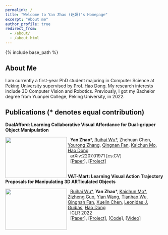 ```yaml
---
permalink: /
title: "Welcome to Yan Zhao (赵妍)'s Homepage"
excerpt: "About me"
author_profile: true
redirect_from: 
  - /about/
  - /about.html
---
```


{% include base_path %}

<script async defer src="https://buttons.github.io/buttons.js"></script>



About Me
------

I am currently a first-year PhD student majoring in Computer Science at [Peking University](https://english.pku.edu.cn) supervised by [Prof. Hao Dong](https://zsdonghao.github.io/). My research interests include 3D Computer Vision and Robotics.
Previously, I got my Bachelor degree from Yuanpei College, Peking University, in 2022. 




Publications (\* denotes equal contribution)
------

__DualAfford: Learning Collaborative Visual Affordance for Dual-gripper Object Manipulation__

<img width="195" height="130" align="left" src="https://sxy7147.github.io/images/2022-dualafford.gif"/>

&nbsp;  **Yan Zhao***, [Ruihai Wu\*](https://warshallrho.github.io), Zhehuan Chen, [Yourong Zhang](https://www.linkedin.com/in/yourong-zhang-2b1aab23a/),  [Qingnan Fan](https://fqnchina.github.io/), [Kaichun Mo](https://www.cs.stanford.edu/~kaichun), [Hao Dong](http://zsdonghao.github.io/)  
&nbsp;  arXiv:2207.01971 [cs.CV]  
&nbsp;  [\[Paper\]](https://arxiv.org/pdf/2207.01971.pdf), [\[Project\]](https://hyperplane-lab.github.io/DualAfford/)  
<br>


__VAT-Mart: Learning Visual Action Trajectory Proposals for Manipulating 3D ARTiculated Objects__  

<img width="195" height="130" align="left" src="https://sxy7147.github.io/images/2022-vatmart.gif"/>

&nbsp;  [Ruihai Wu\*](https://warshallrho.github.io), **Yan Zhao***, [Kaichun Mo\*](https://www.cs.stanford.edu/~kaichun), [Zizheng Guo](https://guozz.cn), [Yian Wang](https://github.com/galaxy-qazzz), [Tianhao Wu](https://moistchi.github.io/tianhaowu.github.io/), [Qingnan Fan](https://fqnchina.github.io/), [Xuelin Chen](https://xuelin-chen.github.io/), [Leonidas J. Guibas](https://geometry.stanford.edu/member/guibas/), [Hao Dong](http://zsdonghao.github.io/)  
&nbsp;  ICLR 2022  
&nbsp;  [\[Paper\]](https://arxiv.org/pdf/2106.14440.pdf), [\[Project\]](https://hyperplane-lab.github.io/vat-mart/), [\[Code\]](https://github.com/warshallrho/VAT-Mart), [\[Video\]](https://www.youtube.com/watch?v=HjhsLKf1eQY)  





<!-- Selected Honors and Awards
------

- Undergraduate Scientific Research Award, *Yuanpei College, Peking University, 2022*
- Freshmen Scholarship, *Peking University, 2018* -->
